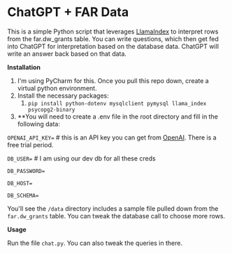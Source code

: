 # **ChatGPT + FAR Data**

This is a simple Python script that leverages <a href="https://gpt-index.readthedocs.io/en/latest/index.html">LlamaIndex</a> to interpret rows from the far.dw_grants table. You can write questions, which then get fed into ChatGPT for interpretation based on the database data. ChatGPT will write an answer back based on that data. 

**Installation**
1. I'm using PyCharm for this. Once you pull this repo down, create a virtual python environment.
2. Install the necessary packages:
   1. `pip install python-dotenv mysqlclient pymysql llama_index psycopg2-binary`
3. **You will need to create a .env file in the root directory and fill in the following data:

`OPENAI_API_KEY=` # this is an API key you can get from <a href="https://platform.openai.com/overview">OpenAI</a>. There is a free trial period.

`DB_USER=` # I am using our dev db for all these creds

`DB_PASSWORD=`
   
`DB_HOST=`
   
`DB_SCHEMA=`

You'll see the `/data` directory includes a sample file pulled down from the `far.dw_grants` table. You can tweak the database call to choose more rows.

**Usage**

Run the file `chat.py`. You can also tweak the queries in there. 

